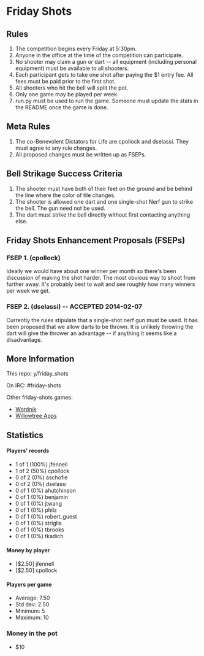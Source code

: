Friday Shots
============

Rules
-----
1. The competition begins every Friday at 5:30pm.
1. Anyone in the office at the time of the competition can participate.
1. No shooter may claim a gun or dart -- all equipment (including
   personal equipment) must be available to all shooters.
1. Each participant gets to take one shot after paying the $1 entry fee. All
   fees must be paid prior to the first shot.
1. All shooters who hit the bell will split the pot.
1. Only one game may be played per week.
1. run.py must be used to run the game. Someone must update the stats in
   the README once the game is done.


Meta Rules
----------
1. The co-Benevolent Dictators for Life are cpollock and dselassi. They must
   agree to any rule changes.
1. All proposed changes must be written up as FSEPs.


Bell Strikage Success Criteria
------------------------------
1. The shooter must have both of their feet on the ground and be behind
   the line where the color of tile changes.
1. The shooter is allowed one dart and one single-shot Nerf gun to
   strike the bell. The gun need not be used.
1. The dart must strike the bell directly without first contacting anything
   else.


Friday Shots Enhancement Proposals (FSEPs)
------------------------------------------

### FSEP 1. (cpollock)
Ideally we would have about one winner per month so there's been
discussion of making the shot harder. The most obvious way to shoot from
further away.  It's probably best to wait and see roughly how many
winners per week we get.

### FSEP 2. (dselassi) -- ACCEPTED 2014-02-07
Currently the rules stipulate that a single-shot nerf gun must be
used. It has been proposed that we allow darts to be thrown. It is
unlikely throwing the dart will give the thrower an advantage -- if
anything it seems like a disadvantage.


More Information
----------------
This repo: y/friday_shots

On IRC: #friday-shots

Other friday-shots games:
* [Wordnik](https://github.com/colinpollock/friday-shots)
* [Willowtree Apps](https://github.com/willowtreeapps/friday-shots)


Statistics
----------
####  Players' records  ####
* 1 of 1 (100%) jfennell
* 1 of 2 (50%) cpollock
* 0 of 2 (0%) aschofie
* 0 of 2 (0%) dselassi
* 0 of 1 (0%) ahutchinson
* 0 of 1 (0%) benjamin
* 0 of 1 (0%) jtwang
* 0 of 1 (0%) philz
* 0 of 1 (0%) robert_guest
* 0 of 1 (0%) striglia
* 0 of 1 (0%) tbrooks
* 0 of 1 (0%) tkadich

#### Money by player  ####
* [$2.50] jfennell
* [$2.50] cpollock

#### Players per game  ####
* Average: 7.50
* Std dev: 2.50
* Minimum: 5
* Maximum: 10

### Money in the pot ###
* $10
